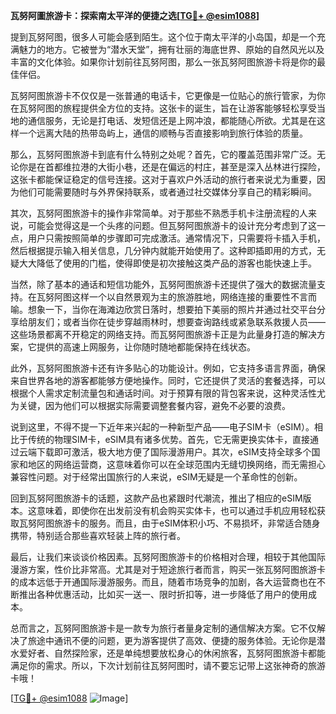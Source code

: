 **瓦努阿圖旅游卡：探索南太平洋的便捷之选[[TG💪+ @esim1088](https://t.me/s/esim1088)]**

提到瓦努阿图，很多人可能会感到陌生。这个位于南太平洋的小岛国，却是一个充满魅力的地方。它被誉为“潜水天堂”，拥有壮丽的海底世界、原始的自然风光以及丰富的文化体验。如果你计划前往瓦努阿图，那么一张瓦努阿图旅游卡将是你的最佳伴侣。

瓦努阿图旅游卡不仅仅是一张普通的电话卡，它更像是一位贴心的旅行管家，为你在瓦努阿图的旅程提供全方位的支持。这张卡的诞生，旨在让游客能够轻松享受当地的通信服务，无论是打电话、发短信还是上网冲浪，都能随心所欲。尤其是在这样一个远离大陆的热带岛屿上，通信的顺畅与否直接影响到旅行体验的质量。

那么，瓦努阿图旅游卡到底有什么特别之处呢？首先，它的覆盖范围非常广泛。无论你是在首都维拉港的大街小巷，还是在偏远的村庄，甚至是深入丛林进行探险，这张卡都能保证稳定的信号连接。这对于喜欢户外活动的旅行者来说尤为重要，因为他们可能需要随时与外界保持联系，或者通过社交媒体分享自己的精彩瞬间。

其次，瓦努阿图旅游卡的操作非常简单。对于那些不熟悉手机卡注册流程的人来说，可能会觉得这是一个头疼的问题。但瓦努阿图旅游卡的设计充分考虑到了这一点，用户只需按照简单的步骤即可完成激活。通常情况下，只需要将卡插入手机，然后根据提示输入相关信息，几分钟内就能开始使用了。这种即插即用的方式，无疑大大降低了使用的门槛，使得即使是初次接触这类产品的游客也能快速上手。

当然，除了基本的通话和短信功能外，瓦努阿图旅游卡还提供了强大的数据流量支持。在瓦努阿图这样一个以自然景观为主的旅游胜地，网络连接的重要性不言而喻。想象一下，当你在海滩边欣赏日落时，想要拍下美丽的照片并通过社交平台分享给朋友们；或者当你在徒步穿越雨林时，想要查询路线或紧急联系救援人员——这些场景都离不开稳定的网络支持。而瓦努阿图旅游卡正是为此量身打造的解决方案，它提供的高速上网服务，让你随时随地都能保持在线状态。

此外，瓦努阿图旅游卡还有许多贴心的功能设计。例如，它支持多语言界面，确保来自世界各地的游客都能够方便地操作。同时，它还提供了灵活的套餐选择，可以根据个人需求定制流量包和通话时间。对于预算有限的背包客来说，这种灵活性尤为关键，因为他们可以根据实际需要调整套餐内容，避免不必要的浪费。

说到这里，不得不提一下近年来兴起的一种新型产品——电子SIM卡（eSIM）。相比于传统的物理SIM卡，eSIM具有诸多优势。首先，它无需更换实体卡，直接通过云端下载即可激活，极大地方便了国际漫游用户。其次，eSIM支持全球多个国家和地区的网络运营商，这意味着你可以在全球范围内无缝切换网络，而无需担心兼容性问题。对于经常出国旅行的人来说，eSIM无疑是一个革命性的创新。

回到瓦努阿图旅游卡的话题，这款产品也紧跟时代潮流，推出了相应的eSIM版本。这意味着，即使你在出发前没有机会购买实体卡，也可以通过手机应用轻松获取瓦努阿图旅游卡的服务。而且，由于eSIM体积小巧、不易损坏，非常适合随身携带，特别适合那些喜欢轻装上阵的旅行者。

最后，让我们来谈谈价格因素。瓦努阿图旅游卡的价格相对合理，相较于其他国际漫游方案，性价比非常高。尤其是对于短途旅行者而言，购买一张瓦努阿图旅游卡的成本远低于开通国际漫游服务。而且，随着市场竞争的加剧，各大运营商也在不断推出各种优惠活动，比如买一送一、限时折扣等，进一步降低了用户的使用成本。

总而言之，瓦努阿图旅游卡是一款专为旅行者量身定制的通信解决方案。它不仅解决了旅途中通讯不便的问题，更为游客提供了高效、便捷的服务体验。无论你是潜水爱好者、自然探险家，还是单纯想要放松身心的休闲旅客，瓦努阿图旅游卡都能满足你的需求。所以，下次计划前往瓦努阿图时，请不要忘记带上这张神奇的旅游卡哦！

[[TG💪+ @esim1088](https://t.me/s/esim1088) ![Image](https://i.postimg.cc/4NQfJmqS/Snipaste-2025-05-13-00-14-12.png)]
